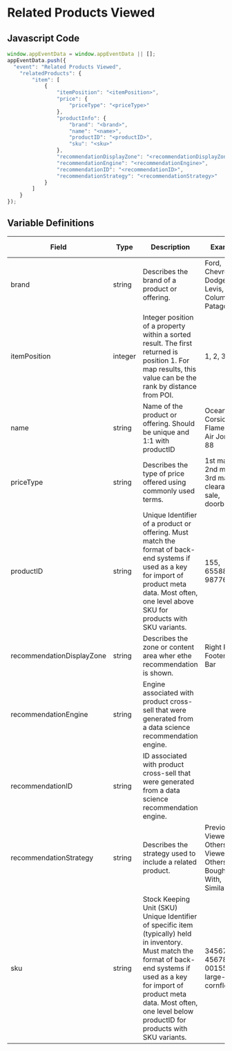 # Related Products Viewed

### 

## Javascript Code
```js
window.appEventData = window.appEventData || [];
appEventData.push({
  "event": "Related Products Viewed",
    "relatedProducts": {
        "item": [
            {
                "itemPosition": "<itemPosition>",
                "price": {
                    "priceType": "<priceType>"
                },
                "productInfo": {
                    "brand": "<brand>",
                    "name": "<name>",
                    "productID": "<productID>",
                    "sku": "<sku>"
                },
                "recommendationDisplayZone": "<recommendationDisplayZone>",
                "recommendationEngine": "<recommendationEngine>",
                "recommendationID": "<recommendationID>",
                "recommendationStrategy": "<recommendationStrategy>"
            }
        ]
    }
});
```

## Variable Definitions

|Field|Type|Description|Example|Pattern|Min Length|Max Length|Minimum|Maximum|Multiple Of|
| --- | --- | --- | --- | --- | --- | --- | --- | --- | --- |
|brand|string|Describes the brand of a product or offering.|Ford, Chevrolet, Dodge, Levis, Columbia, Patagonia|||||||
|itemPosition|integer|Integer position of a property within a sorted result. The first returned is position 1. For map results, this value can be the rank by distance from POI.|1, 2, 3, 4, 5||||0|||
|name|string|Name of the product or offering.  Should be unique and 1:1 with productID|Oceana, Corsica, Flame Tech, Air Jordan 88|||||||
|priceType|string|Describes the type of price offered using commonly used terms. |1st mark, 2nd mark, 3rd mark, clearance, sale, doorbuster|||||||
|productID|string|Unique Identifier of a product or offering.  Must match the format of back-end systems if used as a key for import of product meta data. Most often, one level above SKU for products with SKU variants. |155, 65588, 987764448|||||||
|recommendationDisplayZone|string|Describes the zone or content area wher ethe recommendation is shown.|Right Rail, Footer, Top Bar|||||||
|recommendationEngine|string|Engine associated with product cross-sell that were generated from a data science recommendation engine.||||||||
|recommendationID|string|ID associated with product cross-sell that were generated from a data science recommendation engine.||||||||
|recommendationStrategy|string|Describes the strategy used to include a related product.|Previously Viewed, Others Also Viewed, Others Bought With, Similar Item|||||||
|sku|string|Stock Keeping Unit \(SKU\) Unique Identifier of specific item \(typically\) held in inventory.  Must match the format of back-end systems if used as a key for import of product meta data. Most often, one level below productID for products with SKU variants. |34567890, 4567890, 00155-large-cornflower|||||||




